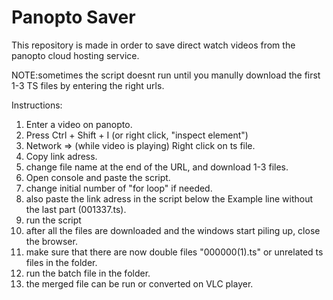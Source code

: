 # Panopto Saver
This repository is made in order to save direct watch videos from the panopto cloud hosting service.

NOTE:sometimes the script doesnt run until you manully download the first 1-3 TS files by entering the right urls.

Instructions:
1. Enter a video on panopto.
2. Press Ctrl + Shift + I (or right click, "inspect element")
3. Network => (while video is playing) Right click on ts file.
4. Copy link adress.
5. change file name at the end of the URL, and download 1-3 files.
6. Open console and paste the script.
7. change initial number of "for loop" if needed. 
8. also paste the link adress in the script below the Example line without the last part (001337.ts).
9. run the script
10. after all the files are downloaded and the windows start piling up, close the browser.
11. make sure that there are now double files "000000(1).ts" or unrelated ts files in the folder.
12. run the batch file in the folder.
13. the merged file can be run or converted on VLC player.
